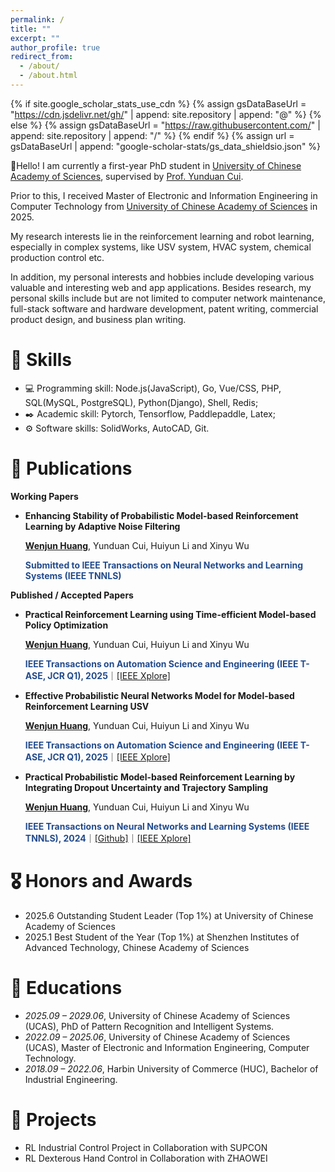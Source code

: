 ```yaml
---
permalink: /
title: ""
excerpt: ""
author_profile: true
redirect_from: 
  - /about/
  - /about.html
---
```


{% if site.google_scholar_stats_use_cdn %}
{% assign gsDataBaseUrl = "https://cdn.jsdelivr.net/gh/" | append: site.repository | append: "@" %}
{% else %}
{% assign gsDataBaseUrl = "https://raw.githubusercontent.com/" | append: site.repository | append: "/" %}
{% endif %}
{% assign url = gsDataBaseUrl | append: "google-scholar-stats/gs_data_shieldsio.json" %}

<span class='anchor' id='about-me'></span>

👋Hello! I am currently a first-year PhD student in [University of Chinese Academy of Sciences](https://english.ucas.ac.cn/), supervised by [Prof. Yunduan Cui](https://cuiyunduan.notion.site/Yunduan-Cui-1f47f8077204807c8abcf89bad523bae).

Prior to this, I received Master of Electronic and Information Engineering in Computer Technology from [University of Chinese Academy of Sciences](https://english.ucas.ac.cn/) in 2025.

My research interests lie in the reinforcement learning and robot learning, especially in complex systems, like USV system, HVAC system, chemical production control etc.

In addition, my personal interests and hobbies include developing various valuable and interesting web and app applications. Besides research, my personal skills include but are not limited to computer network maintenance, full-stack software and hardware development, patent writing, commercial product design, and business plan writing.

# 💪 Skills

- 💻 Programming skill: Node.js(JavaScript), Go, Vue/CSS, PHP, SQL(MySQL, PostgreSQL), Python(Django), Shell, Redis;
- ✒️ Academic skill: Pytorch, Tensorflow, Paddlepaddle, Latex;
- ⚙️ Software skills: SolidWorks, AutoCAD, Git.

# 📝 Publications 

**Working Papers**

- **Enhancing Stability of Probabilistic Model-based Reinforcement Learning by Adaptive Noise Filtering**

  **<u>Wenjun Huang</u>**, Yunduan Cui, Huiyun Li and Xinyu Wu

  **<font color="#224B8D">Submitted to IEEE Transactions on Neural Networks and Learning Systems (IEEE TNNLS)</font>**

**Published / Accepted Papers**


- **Practical Reinforcement Learning using Time-efficient Model-based Policy Optimization**

  **<u>Wenjun Huang</u>**, Yunduan Cui, Huiyun Li and Xinyu Wu

  **<font color="#224B8D">IEEE Transactions on Automation Science and Engineering (IEEE T-ASE, JCR Q1), 2025</font>**｜[[IEEE Xplore]](https://ieeexplore.ieee.org/document/10967354)


- **Effective Probabilistic Neural Networks Model for Model-based Reinforcement Learning USV**

  **<u>Wenjun Huang</u>**, Yunduan Cui, Huiyun Li and Xinyu Wu

  **<font color="#224B8D">IEEE Transactions on Automation Science and Engineering (IEEE T-ASE, JCR Q1), 2025</font>**｜[[IEEE Xplore]](https://ieeexplore.ieee.org/document/10876161)

- **Practical Probabilistic Model-based Reinforcement Learning by Integrating Dropout Uncertainty and Trajectory Sampling**

  **<u>Wenjun Huang</u>**, Yunduan Cui, Huiyun Li and Xinyu Wu

  **<font color="#224B8D">IEEE Transactions on Neural Networks and Learning Systems (IEEE TNNLS), 2024</font>**｜[[Github]](https://github.com/mrjun123/DPETS)｜[[IEEE Xplore]](https://ieeexplore.ieee.org/document/10721239)

# 🎖 Honors and Awards
- 2025.6 Outstanding Student Leader (Top 1%) at University of Chinese Academy of Sciences
- 2025.1 Best Student of the Year (Top 1%) at Shenzhen Institutes of Advanced Technology, Chinese Academy of Sciences

# 📖 Educations
- *2025.09 – 2029.06*, University of Chinese Academy of Sciences (UCAS), PhD of Pattern Recognition and Intelligent Systems.
- *2022.09 – 2025.06*, University of Chinese Academy of Sciences (UCAS), Master of Electronic and Information Engineering, Computer Technology.
- *2018.09 – 2022.06*, Harbin University of Commerce (HUC), Bachelor of Industrial Engineering.

# 🤝 Projects
- RL Industrial Control Project in Collaboration with SUPCON
- RL Dexterous Hand Control in Collaboration with ZHAOWEI

